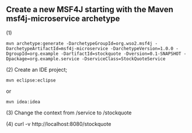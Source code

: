 ## Create a new MSF4J starting with the Maven msf4j-microservice archetype

(1) 
```
mvn archetype:generate -DarchetypeGroupId=org.wso2.msf4j -DarchetypeArtifactId=msf4j-microservice -DarchetypeVersion=1.0.0 -DgroupId=org.example -DartifactId=stockquote -Dversion=0.1-SNAPSHOT -Dpackage=org.example.service -DserviceClass=StockQuoteService
```
(2) Create an IDE project;
``` 
mvn eclipse:eclipse
``` 
or 
```
mvn idea:idea
```
(3) Change the context from /service to /stockquote

(4) curl -v http://localhost:8080/stockquote
